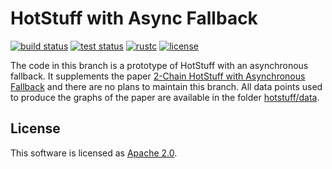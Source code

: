 # HotStuff with Async Fallback

[![build status](https://img.shields.io/github/workflow/status/danielxiangzl/hotstuff/Build/main?style=flat-square&logo=github)](https://github.com/danielxiangzl/hotstuff/actions)
[![test status](https://img.shields.io/github/workflow/status/danielxiangzl/hotstuff/Tests/main?style=flat-square&logo=github&label=tests)](https://github.com/danielxiangzl/hotstuff/actions)
[![rustc](https://img.shields.io/badge/rustc-1.50.0+-blue?style=flat-square&logo=rust)](https://www.rust-lang.org)
[![license](https://img.shields.io/badge/license-Apache-blue.svg?style=flat-square)](LICENSE)

The code in this branch is a prototype of HotStuff with an asynchronous fallback. It supplements the paper [2-Chain HotStuff with Asynchronous Fallback]() and there are no plans to maintain this branch. All data points used to produce the graphs of the paper are available in the folder [hotstuff/data](https://github.com/asonnino/hotstuff/tree/async/data).

## License
This software is licensed as [Apache 2.0](LICENSE).
